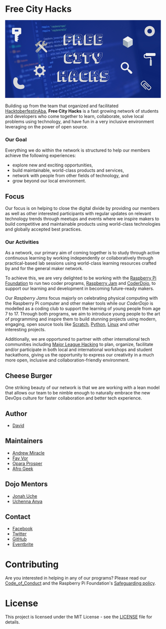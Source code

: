 # Free City Hacks
![Free City Hacks](files/img/icon-fch.jpg "icon-fch")

Building up from the team that organized and facilitated [HacktoberfestinAba](https://HacktoberfestinAba.github.io), **Free City Hacks** is a fast growing network of students and developers who come together to learn, collaborate, solve local problems using technology, and have fun in a very inclusive environment leveraging on the power of open source.

### Our Goal
Everything we do within the network is structured to help our members achieve the following experiences:
* explore new and exciting opportunities,
* build maintainable, world-class products and services,
* network with people from other fields of technology, and
* grow beyond our local environment.

## Focus
Our focus is on helping to close the digital divide by providing our members as well as other interested participants with regular updates on relevant technology trends through meetups and events where we inspire makers to build competitive and maintainable products using world-class technologies and globally accepted best practices.

### Our Activities
As a network, our primary aim of coming together is to study through active continuous learning by working independently or collaboratively through practical-based lab sessions using world-class learning resources crafted by and for the general maker network.

To achieve this, we are very delighted to be working with the [Raspberry Pi Foundation](https://raspberrypi.org) to run two coder programs, [Raspberry Jam](https://raspberrypi.org/jam) and [CoderDojo](https://coderdojo.com), to support our learning and development in becoming future-ready makers.

Our *Raspberry Jams* focus majorly on celebrating physical computing with the Raspberry Pi computer and other maker tools while our *CoderDojo* is modelled as a coding club to support the learning of young people from age 7 to 17. Through both programs, we aim to introduce young people to the art of programming and inspire them to build stunning projects using modern, engaging, open source tools like [Scratch](https://scratch.mit.edu/), [Python](https://python.org), [Linux](https://linuxfoundation.org) and other interesting projects.

Additionally, we are opportuned to partner with other international tech communities including [Major League Hacking](https://mlh.io) to plan, organize, facilitate and/or participate in both local and international workshops and student hackathons, giving us the opportunity to express our creativity in a much more open, inclusive and collaboration-friendly environment.

## Cheese Burger
One striking beauty of our network is that we are working with a lean model that allows our team to be nimble enough to naturally embrace the new DevOps culture for faster collaboration and better tech experience.

 ## Author
 * [David](https://github.com/davidconoh)
 
 ## Maintainers
 * [Andrew Miracle](https://github.com/koolamusic)
 * [Fay Vor](https://github.com/phavor)
 * [Opara Prosper](https://github.com/OPARA-PROSPER)
 * [Afro Geek](https://github.com/japhmayor)

 ## Dojo Mentors
 * [Jonah Uche](https://github.com/jonahuche)
 * [Uchenna Anya](https://github.com/uchennaanya)

 ## Contact
 * [Facebook](https://facebook.com/freecityhacks)
 * [Twitter](https://twitter.com/freecityhacks)
 * [GitHub](https://github.com/freecityhacks)
 * [Eventbrite](https://freecityhacks.eventbrite.com)
 
 # Contributing
 Are you interested in helping in any of our programs? Please read our [Code_of_Conduct](https://github.com/freecityhacks/fch-docs/blob/master/Code_of_Conduct.md) and the Raspberry Pi Foundation's [Safeguarding policy](https://www.raspberrypi.org/app/uploads/2019/01/Raspberry-Pi-Foundation-safeguarding-policy.pdf).

 # License
This project is licensed under the MIT License - see the [LICENSE](https://github.com/freecityhacks/fch-docs/blob/master/LICENSE) file for details.

